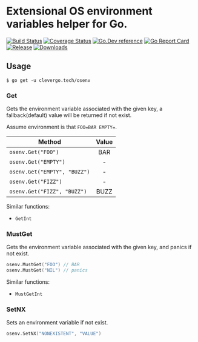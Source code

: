 # Extensional OS environment variables helper for Go.
[![Build Status](https://img.shields.io/travis/clevergo/osenv?style=for-the-badge)](https://travis-ci.org/clevergo/osenv)
[![Coverage Status](https://img.shields.io/coveralls/github/clevergo/osenv?style=for-the-badge)](https://coveralls.io/github/clevergo/osenv)
[![Go.Dev reference](https://img.shields.io/badge/go.dev-reference-blue?logo=go&logoColor=white&style=for-the-badge)](https://pkg.go.dev/clevergo.tech/osenv?tab=doc)
[![Go Report Card](https://goreportcard.com/badge/github.com/clevergo/osenv?style=for-the-badge)](https://goreportcard.com/report/github.com/clevergo/osenv)
[![Release](https://img.shields.io/github/release/clevergo/osenv.svg?style=for-the-badge)](https://github.com/clevergo/osenv/releases)
[![Downloads](https://img.shields.io/endpoint?url=https://pkg.clevergo.tech/api/badges/downloads/month/clevergo.tech/osenv&style=for-the-badge)](https://pkg.clevergo.tech/)

## Usage

```shell
$ go get -u clevergo.tech/osenv
```

### Get

Gets the environment variable associated with the given key, a fallback(default) value will be returned if not exist.

Assume environment is that `FOO=BAR EMPTY=`.

| Method | Value
|---|:---:|
| `osenv.Get("FOO")` | BAR |
| `osenv.Get("EMPTY")` | - |
| `osenv.Get("EMPTY", "BUZZ")` | - |
| `osenv.Get("FIZZ")` | - |
| `osenv.Get("FIZZ", "BUZZ")` | BUZZ |

Similar functions:

- `GetInt`

### MustGet

Gets the environment variable associated with the given key, and panics if not exist.

```go
osenv.MustGet("FOO") // BAR
osenv.MustGet("NIL") // panics
```

Similar functions:

- `MustGetInt`

### SetNX

Sets an environment variable if not exist.

```go
osenv.SetNX("NONEXISTENT", "VALUE")
```
